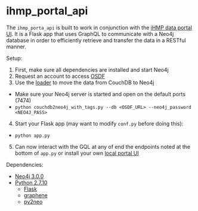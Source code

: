 # ihmp_portal_api

The `ihmp_porta_api` is built to work in conjunction with the [iHMP data portal UI]( https://github.com/jmatsumura/portal-ui). It is a Flask app that uses GraphQL to communicate with a Neo4j database in order to efficiently retrieve and transfer the data in a RESTful manner. 

Setup:
1. First, make sure all dependencies are installed and start Neo4j
2. Request an account to access [OSDF](http://osdf.igs.umaryland.edu/)
3. Use the [loader](https://github.com/jmatsumura/iHMPDCC_new_fxns/blob/master/OSDF_to_Neo4j/couchdb2neo4j_with_tags.py) to move the data from CouchDB to Neo4j
 * Make sure your Neo4j server is started and open on the default ports (7474)
 * `python couchdb2neo4j_with_tags.py --db <OSDF_URL> --neo4j_password <NEO4J_PASS>`
4. Start your Flask app (may want to modify `conf.py` before doing this):
 * `python app.py`
5. Can now interact with the GQL at any of end the endpoints noted at the bottom of `app.py` or install your own [local portal UI]( https://github.com/jmatsumura/portal-ui)

Dependencies:
* [Neo4j 3.0.0](https://neo4j.com/release-notes/neo4j-3-0-0/)
* [Python 2.7.10](https://www.python.org/downloads/release/python-2710/)
  * [Flask](http://flask.pocoo.org/docs/0.12/installation/)
  * [graphene](http://docs.graphene-python.org/en/latest/quickstart/)
  * [py2neo](http://py2neo.org/v3/)
